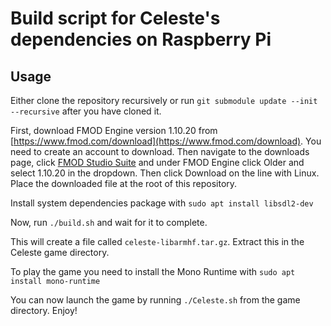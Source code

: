 # Build script for Celeste's dependencies on Raspberry Pi

## Usage

Either clone the repository recursively or run `git submodule update --init --recursive` after you have cloned it.

First, download FMOD Engine version 1.10.20 from [https://www.fmod.com/download](https://www.fmod.com/download). You need to create an account to download. Then navigate to the downloads page, click [FMOD Studio Suite](https://www.fmod.com/download#fmodstudiosuite) and under FMOD Engine click Older and select 1.10.20 in the dropdown. Then click Download on the line with Linux. Place the downloaded file at the root of this repository.

Install system dependencies package with `sudo apt install libsdl2-dev`

Now, run `./build.sh` and wait for it to complete.

This will create a file called `celeste-libarmhf.tar.gz`. Extract this in the Celeste game directory.

To play the game you need to install the Mono Runtime with `sudo apt install mono-runtime`

You can now launch the game by running `./Celeste.sh` from the game directory. Enjoy!
